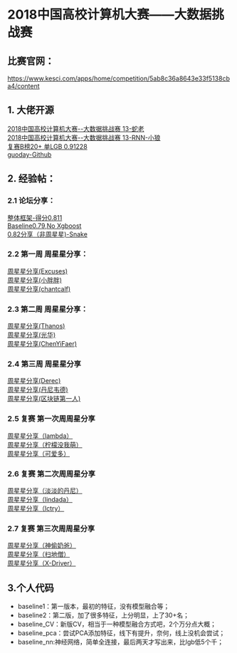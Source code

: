# 2018中国高校计算机大赛——大数据挑战赛

## 比赛官网：
https://www.kesci.com/apps/home/competition/5ab8c36a8643e33f5138cba4/content

## 1. 大佬开源
[2018中国高校计算机大赛--大数据挑战赛 13-蛇老](https://github.com/luoda888/2018-KUAISHOU-TSINGHUA-Top13-Solutions)  
[2018中国高校计算机大赛--大数据挑战赛 13-RNN-小狼](https://github.com/totoruo/KuaiShou2018-RANK13-RNN)  
[复赛B榜20+ 单LGB 0.91228](https://github.com/hellobilllee/ActiveUserPrediction/)  
[guoday-Github](https://github.com/guoday)

## 2. 经验帖：

### 2.1 论坛分享：
[整体框架-得分0.811](https://www.kesci.com/apps/home/competition/forum/5b10d0ce79433a0277555bab)  
[Baseline0.79,No Xgboost](https://www.kesci.com/apps/home/competition/forum/5b08ec32e811fa77fb091433)  
[0.82分享（非周星星)-Snake](https://www.kesci.com/apps/home/competition/forum/5b1a6e69fe8bc06aa3aafec0)  

### 2.2 第一周 周星星分享：
[周星星分享(Excuses)](https://www.kesci.com/apps/home/competition/forum/5b10f29179433a0277558229)  
[周星星分享(小胖胖)](https://www.kesci.com/apps/home/competition/forum/5b124aae9cb0850279d46b84)  
[周星星分享(chantcalf)](https://www.kesci.com/apps/home/competition/forum/5b10ee5879433a0277557cdd)

### 2.3 第二周 周星星分享：
[周星星分享(Thanos)](https://www.kesci.com/apps/home/competition/forum/5b1a32fbfe8bc06aa3aab6bb)  
[周星星分享(光华)](https://www.kesci.com/apps/home/competition/forum/5b1a5899fe8bc06aa3aaeaa8)  
[周星星分享(ChenYiFaer)](https://www.kesci.com/apps/home/competition/forum/5b1a6084fe8bc06aa3aaf1f9)

### 2.4 第三周 周星星分享
[周星星分享(Derec)](https://www.kesci.com/apps/home/competition/forum/5b2cb519f110337467b28fbe)  
[周星星分享(丹尼韦德)](https://www.kesci.com/apps/home/competition/forum/5b2cd0b8f110337467b2b3f4)  
[周星星分享(区块链第一人)](https://www.kesci.com/apps/home/competition/forum/5b2c9d23f110337467b26d25)

### 2.5 复赛 第一次周周星分享
[周星星分享（lambda）](https://www.kesci.com/home/competition/forum/5b51fddffc7e90001032e34d)  
[周星星分享（柠檬没我萌）](https://www.kesci.com/home/competition/forum/5b5569c5fc7e9000103932bd)  
[周星星分享（可爱多）](https://www.kesci.com/home/competition/forum/5b52f8d5fc7e900010347c08)  

### 2.6 复赛 第二次周周星分享
[周星星分享（淡淡的丹尼）](https://www.kesci.com/home/competition/forum/5b5acaa2a711e6001098d9ee)  
[周星星分享（lindada）](https://www.kesci.com/home/competition/forum/5b5ad22da711e6001098f045)  
[周星星分享（lctry）](https://www.kesci.com/home/competition/forum/5b5abf73a711e6001098ba48)  

### 2.7 复赛 第三次周周星分享
[周星星分享（神偷奶爸）](https://www.kesci.com/home/competition/forum/5b6452646a25e70011edbc83)  
[周星星分享（扫地僧）](https://www.kesci.com/home/competition/forum/5b6446cd6a25e70011ed99d1)  
[周星星分享（X-Driver）](https://www.kesci.com/home/competition/forum/5b64732c6a25e70011ee23a7)  

## 3.个人代码
* baseline1：第一版本，最初的特征，没有模型融合等；
* baseline2：第二版，加了很多特征，上分明显，上了30+名；
* baseline_CV：新版CV，相当于一种模型融合方式吧，2个万分点大概；
* baseline_pca：尝试PCA添加特征，线下有提升，奈何，线上没机会尝试；
* baseline_nn:神经网络，简单全连接，最后两天才写出来，比lgb低5个千；
